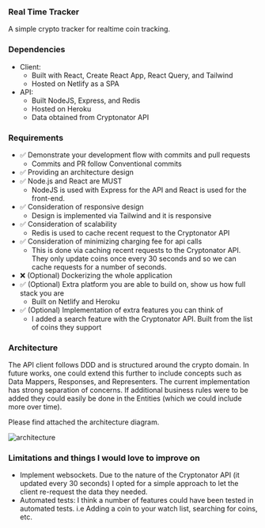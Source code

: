 ### Real Time Tracker

A simple crypto tracker for realtime coin tracking.

### Dependencies

- Client:
  - Built with React, Create React App, React Query, and Tailwind
  - Hosted on Netlify as a SPA
- API:
  - Built NodeJS, Express, and Redis
  - Hosted on Heroku
  - Data obtained from Cryptonator API

### Requirements

- ✅ Demonstrate your development flow with commits and pull requests
  - Commits and PR follow Conventional commits
- ✅ Providing an architecture design
- ✅ Node.js and React are MUST
  - NodeJS is used with Express for the API and React is used for the front-end.
- ✅ Consideration of responsive design
  - Design is implemented via Tailwind and it is responsive
- ✅ Consideration of scalability
  - Redis is used to cache recent request to the Cryptonator API
- ✅ Consideration of minimizing charging fee for api calls
  - This is done via caching recent requests to the Cryptonator API. They only update coins once every 30 seconds and so we can cache requests for a number of seconds.
- ❌ (Optional) Dockerizing the whole application
- ✅ (Optional) Extra platform you are able to build on, show us how full stack you are
  - Built on Netlify and Heroku
- ✅ (Optional) Implementation of extra features you can think of
  - I added a search feature with the Cryptonator API. Built from the list of coins they support

### Architecture

The API client follows DDD and is structured around the crypto domain. In future works, one could extend this further to include concepts such as Data Mappers, Responses, and Representers. The current implementation has strong separation of concerns.
If additional business rules were to be added they could easily be done in the Entities (which we could include more over time).

Please find attached the architecture diagram.

![architecture](https://user-images.githubusercontent.com/15827103/122616256-9f4d3b80-d0bc-11eb-84cc-1f81cf61542f.png)

### Limitations and things I would love to improve on

- Implement websockets. Due to the nature of the Cryptonator API (it updated every 30 seconds) I opted for a simple approach to let the client re-request the data they needed.
- Automated tests: I think a number of features could have been tested in automated tests. i.e Adding a coin to your watch list, searching for coins, etc.
